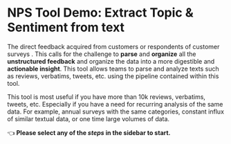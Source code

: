 # NPS Tool Demo: Extract Topic & Sentiment from text

The direct feedback acquired from customers or respondents of customer surveys . This calls for the challenge to **parse** and **organize** all the **unstructured feedback** and organize the data into a more digestible and **actionable insight**.
This tool allows teams to parse and analyze texts such as reviews, verbatims, tweets, etc. using the pipeline contained within this tool.

This tool is most useful if you have more than 10k reviews, verbatims, tweets, etc. Especially if you have a need for recurring analysis of the same data. For example, annual surveys with the same categories, constant influx of similar textual data, or one time large volumes of data.

👈 **Please select any of the _steps_ in the sidebar to start.**